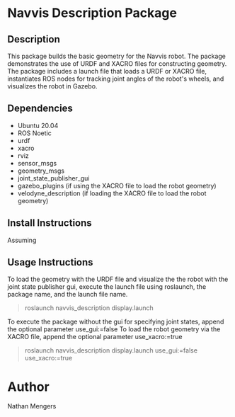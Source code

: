 
# Navvis Description Package 

## Description

This package builds the basic geometry for the Navvis robot. The package demonstrates the use of URDF and XACRO files for constructing geometry. The package 
includes a launch file that loads a URDF or XACRO file, instantiates ROS nodes for tracking joint angles of the robot's wheels, and visualizes the robot in
Gazebo.

## Dependencies

- Ubuntu 20.04
- ROS Noetic
- urdf
- xacro
- rviz
- sensor_msgs
- geometry_msgs
- joint_state_publisher_gui
- gazebo_plugins (if using the XACRO file to load the robot geometry)
- velodyne_description (if loading the XACRO file to load the robot geometry)

## Install Instructions
Assuming 

## Usage Instructions

To load the geometry with the URDF file and visualize the the robot with the joint state publisher gui, 
execute the launch file using roslaunch, the package name, and the launch file name. 

> roslaunch navvis_description display.launch 

To execute the package without the gui for specifying joint states, append the optional parameter use_gui:=false
To load the robot geometry via the XACRO file, append the optional parameter use_xacro:=true

> roslaunch navvis_description display.launch use_gui:=false use_xacro:=true

# Author
Nathan Mengers


